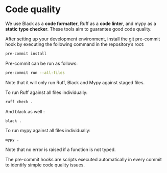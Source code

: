 
# Code quality




We use Black as a **code formatter**, Ruff as a **code linter**, and mypy as a **static type checker**. These tools aim to guarantee good code quality.

After setting up your development environment, install the git pre-commit hook by executing the following command in the repository’s root:

```bash
pre-commit install
```

Pre-commit can be run as follows:

```bash
pre-commit run --all-files
```

Note that it will only run Ruff, Black and Mypy against staged files.

To run Ruff against all files individually:

```bash
ruff check .
```

And black as well :

```bash
black .
```

To run mypy against all files individually:

```bash
mypy .
```

Note that no error is raised if a function is not typed.

The pre-commit hooks are scripts executed automatically in every commit to identify simple code quality issues.

